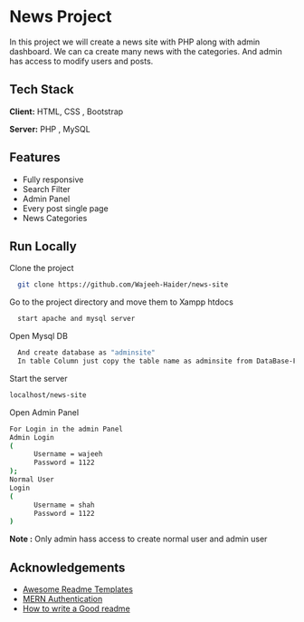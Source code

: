 
# News Project

In this project we will create a news site with PHP along with admin dashboard. We can ca create many news with the categories. And admin has access to modify users and posts.


## Tech Stack

**Client:** HTML, CSS , Bootstrap

**Server:** PHP , MySQL


## Features

- Fully responsive
- Search Filter
- Admin Panel
- Every post single page
- News Categories


## Run Locally

Clone the project

```bash
  git clone https://github.com/Wajeeh-Haider/news-site
```

Go to the project directory and move them to Xampp htdocs

```bash
  start apache and mysql server
```

Open Mysql DB

```bash
  And create database as "adminsite"
  In table Column just copy the table name as adminsite from DataBase-File.
```

Start the server

```bash
localhost/news-site
```

Open Admin Panel

```bash
For Login in the admin Panel 
Admin Login
(
      Username = wajeeh
      Password = 1122
);
Normal User 
Login
(
      Username = shah
      Password = 1122
)
```
**Note :** Only admin hass access to create normal user and admin user

## Acknowledgements

 - [Awesome Readme Templates](https://github.com/Wajeeh-Haider/Wajeeh-Haider)
 - [MERN Authentication](https://github.com/Wajeeh-Haider/mern-authentication)
 - [How to write a Good readme](https://github.com/Wajeeh-Haider/Wajeeh-Haider)


